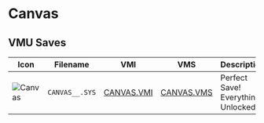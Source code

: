 # Canvas

## VMU Saves

| Icon | Filename | VMI | VMS | Description |
|------|----------|-----|-----|-------------|
| ![Canvas](../icons/CANVAS__.SYS.GIF) | `CANVAS__.SYS` | [CANVAS.VMI](CANVAS.VMI) | [CANVAS.VMS](CANVAS.VMS) | Perfect Save! Everything Unlocked!
